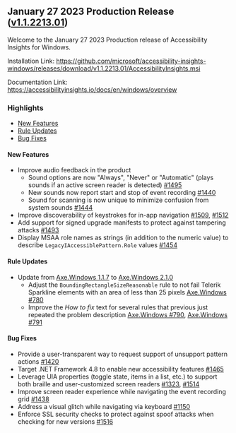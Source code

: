 ## January 27 2023 Production Release ([v1.1.2213.01](https://github.com/Microsoft/accessibility-insights-windows/releases/tag/v1.1.2213.01))

Welcome to the January 27 2023 Production release of Accessibility Insights for Windows.

Installation Link: https://github.com/microsoft/accessibility-insights-windows/releases/download/v1.1.2213.01/AccessibilityInsights.msi

Documentation Link: https://accessibilityinsights.io/docs/en/windows/overview

### Highlights

- [New Features](#new-features)
- [Rule Updates](#rule-updates)
- [Bug Fixes](#bug-fixes)

#### New Features

- Improve audio feedback in the product
  - Sound options are now "Always", "Never" or "Automatic" (plays sounds if an active screen reader is detected) [#1495](https://github.com/microsoft/accessibility-insights-windows/pull/1495)
  - New sounds now report start and stop of event recording [#1440](https://github.com/microsoft/accessibility-insights-windows/issues/1440)
  - Sound for scanning is now unique to minimize confusion from system sounds [#1444](https://github.com/microsoft/accessibility-insights-windows/issues/1444)
- Improve discoverability of keystrokes for in-app navigation [#1509](https://github.com/microsoft/accessibility-insights-windows/pull/1509), [#1512](https://github.com/microsoft/accessibility-insights-windows/issues/1512)
- Add support for signed upgrade manifests to protect against tampering attacks [#1493](https://github.com/microsoft/accessibility-insights-windows/pull/1493)
- Display MSAA role names as strings (in addition to the numeric value) to describe `LegacyIAccessiblePattern.Role` values [#1454](https://github.com/microsoft/accessibility-insights-windows/issues/1454)

#### Rule Updates

- Update from [Axe.Windows 1.1.7](https://github.com/microsoft/axe-windows/releases/tag/v1.1.7) to [Axe.Windows 2.1.0](https://github.com/microsoft/axe-windows/releases/tag/v2.1.0)
  - Adjust the `BoundingRectangleSizeReasonable` rule to not fail Telerik Sparkline elements with an area of less than 25 pixels [Axe.Windows #780](https://github.com/microsoft/axe-windows/issues/780)
  - Improve the _How to fix_ text for several rules that previous just repeated the problem description [Axe.Windows #790](https://github.com/microsoft/axe-windows/pull/790), [Axe.Windows #791](https://github.com/microsoft/axe-windows/pull/791)

#### Bug Fixes

- Provide a user-transparent way to request support of unsupport pattern actions [#1420](https://github.com/microsoft/accessibility-insights-windows/issues/1420)
- Target .NET Framework 4.8 to enable new accessibility features [#1465](https://github.com/microsoft/accessibility-insights-windows/issues/1465)
- Leverage UIA properties (toggle state, items in a list, etc.) to support both braille and user-customized screen readers [#1323](https://github.com/microsoft/accessibility-insights-windows/issues/1323), [#1514](https://github.com/microsoft/accessibility-insights-windows/issues/1514)
- Improve screen reader experience while navigating the event recording grid [#1438](https://github.com/microsoft/accessibility-insights-windows/issues/1438)
- Address a visual glitch while navigating via keyboard [#1150](https://github.com/microsoft/accessibility-insights-windows/issues/1150)
- Enforce SSL security checks to protect against spoof attacks when checking for new versions [#1516](https://github.com/microsoft/accessibility-insights-windows/pull/1516)

